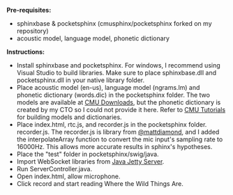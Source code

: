 <b>Pre-requisites:</b>
- sphinxbase & pocketsphinx (cmusphinx/pocketsphinx forked on my repository)
- acoustic model, language model, phonetic dictionary

<b>Instructions:</b>
- Install sphinxbase and pocketsphinx. For windows, I recommend using Visual Studio to build libraries. Make sure to place sphinxbase.dll and pocketsphinx.dll in your native library folder.
- Place acoustic model (en-us), language model (ngrams.lm) and phonetic dictionary (words.dic) in the pocketsphinx folder. The two models are available at <a href="https://cmusphinx.github.io/wiki/download/">CMU Downloads</a>, but the phonetic dictionary is created by my CTO so I could not provide it here. Refer to <a href="https://cmusphinx.github.io/wiki/tutorial/">CMU Tutorials</a> for building models and dictionaries.
- Place index.html, rtc.js, and recorder.js in the pocketsphinx folder. recorder.js. The recorder.js is library from <a href="https://github.com/mattdiamond">@mattdiamond</a>, and I added the interpolateArray function to convert the mic input's sampling rate to 16000Hz. This allows more accurate results in sphinx's hypotheses.
- Place the "test" folder in pocketsphinx/swig/java.
- Import WebSocket libraries from <a href="http://www.eclipse.org/jetty/download.html">Java Jetty Server</a>.
- Run ServerController.java.
- Open index.html, allow microphone.
- Click record and start reading Where the Wild Things Are.
